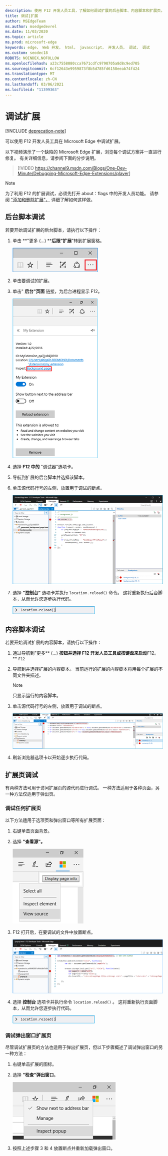 ```yaml
---
description: 使用 F12 开发人员工具，了解如何调试扩展的后台脚本、内容脚本和扩展页。
title: 调试|扩展
author: MSEdgeTeam
ms.author: msedgedevrel
ms.date: 11/03/2020
ms.topic: article
ms.prod: microsoft-edge
keywords: edge， Web 开发， html， javascript， 开发人员， 调试， 调试
ms.custom: seodec18
ROBOTS: NOINDEX,NOFOLLOW
ms.openlocfilehash: a23c7558080cca7671cdfc9790705a8d8c9ed705
ms.sourcegitcommit: 6cf12643e9959873f8b5d785fd6158eeab74f424
ms.translationtype: MT
ms.contentlocale: zh-CN
ms.lasthandoff: 03/06/2021
ms.locfileid: "11399363"
---
```

# <a name="debugging-extensions"></a>调试扩展  

[!INCLUDE [deprecation-note](../includes/deprecation-note.md)]  

可以使用 F12 开发人员工具在 Microsoft Edge 中调试扩展。  

以下视频演示了一个缺陷的 Microsoft Edge 扩展，浏览每个调试方案并一直进行修复。  有关详细信息，请参阅下面的分步说明。  

> [!VIDEO https://channel9.msdn.com/Blogs/One-Dev-Minute/Debugging-Microsoft-Edge-Extensions/player]  

> [!NOTE]
> 为了利用 F12 的扩展调试，必须先打开 about：flags 中的开发人员功能。  请参阅 ["添加和删除扩展"，](./adding-and-removing-extensions.md) 详细了解如何这样做。  

## <a name="background-script-debugging"></a>后台脚本调试  

若要开始调试扩展的后台脚本，请执行以下操作：  

1.  单击 **"更多 (...) ****后跟"扩展**"转到扩展窗格。  
    
    ![“更多”按钮](../media/morebutton.png)  
    
1.  单击要调试的扩展。  
1.  单击" **后台"页面** 链接，为后台进程显示 F12。  
    
    ![具有检查链接的选项的选定扩展视图](../media/debug-inspect.png)  
    
1.  选择 **F12 中的** "调试器"选项卡。  
1.  导航到扩展的后台脚本并选择该脚本。  
1.  单击源代码行号的左侧，放置用于调试的断点。  
    
    ![显示具有断点的背景脚本的 f12 控制台](../media/debug-f12-background.png)  
    
1.  选择 **"控制台"** 选项卡并执行 `location.reload()` 命令。  这将重新执行后台脚本，从而允许您逐步执行代码。  
    
    ![输入了 location.reload 的控制台](../media/debug-f12-background-console.png)  
    
## <a name="content-script-debugging"></a>内容脚本调试  

若要开始调试扩展的内容脚本，请执行以下操作：  

1.  通过导航到"更多** (...) **按钮并选择 F12 开发人员工具或按键盘来启动**F12。** `F12`  
1.  导航到并选择扩展的内容脚本。  当前运行的扩展的内容脚本将用每个扩展的不同文件夹描述。  
    
    > [!NOTE]
    > 只显示运行的内容脚本。  
    
1.  单击源代码行号的左侧，放置用于调试的断点。  
    
    ![正在调试内容脚本的 f12](../media/debug-content-f12.png)  
    
1.  刷新浏览器选项卡以开始逐步执行代码。  
    
## <a name="extension-page-debugging"></a>扩展页调试  

有两种方法可用于访问扩展页的源代码进行调试。  一种方法适用于各种页面，另一种方法仅适用于弹出页。  

### <a name="debugging-any-extension-page"></a>调试任何扩展页  

以下方法适用于选项页和弹出窗口等所有扩展页面：  

1.  右键单击页面背景。  
1.  选择 **"查看源"。**  
    
    ![使用 f12 打开弹出窗口调试](../media/debug-popup-select.png)  
    
1.  F12 打开后，在要调试的文件中放置断点。  
    
    ![使用 f12 进行弹出式调试](../media/debug-popup-f12.png)  
    
1.  选择 **控制台** 选项卡并执行命令 `location.reload()` 。  这将重新执行页面脚本，从而允许您逐步执行代码。  
    
    ![输入了 location.reload 的控制台](../media/debug-f12-background-console.png)  
    
### <a name="debugging-a-popup-extension-page"></a>调试弹出窗口扩展页  

尽管调试扩展页的方法也适用于弹出扩展页，但以下步骤概述了调试弹出窗口的另一种方法：  

1.  右键单击扩展的图标。  
1.  选择 **"检查"弹出窗口**。  
    
    ![弹出窗口调试检查](../media/debug-popup-inspect.png)  
    
1.  按照上述步骤 3 和 4 放置断点并重新加载弹出窗口。  
    